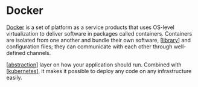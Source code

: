 # Docker

[Docker](https://www.docker.com/) is a set of platform as a service products that uses OS-level virtualization to deliver software in packages called containers. Containers are isolated from one another and bundle their own software, [[library]] and configuration files; they can communicate with each other through well-defined channels.

[[abstraction]] layer on how your application should run. Combined with [[kubernetes]], it makes it possible to deploy any code on any infrastructure easily.

[//begin]: # "Autogenerated link references for markdown compatibility"
[kubernetes]: kubernetes "Kubernetes (k8s)"
[abstraction]: ../software-engineering/abstraction "Abstraction"
[library]: ../software-engineering/library "Library"
[//end]: # "Autogenerated link references"
